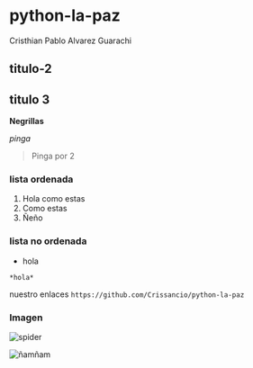 # python-la-paz

Cristhian Pablo Alvarez Guarachi

## titulo-2

## titulo 3

**Negrillas**

*pinga*
>Pinga por 2

### lista ordenada

1. Hola como estas
2. Como estas
3. Ñeño

### lista no ordenada

- hola

` *hola* `

nuestro enlaces `https://github.com/Crissancio/python-la-paz`

### Imagen

![spider](https://i.pinimg.com/736x/d4/da/21/d4da218e178a7218ccb9acbb31cb1168.jpg)

![ñamñam]("./image.png")

